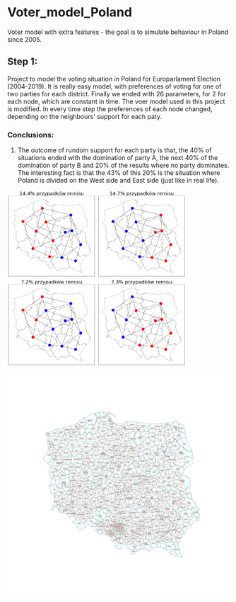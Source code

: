 # Voter_model_Poland
Voter model with extra features - the goal is to simulate behaviour in Poland since 2005.

## Step 1: <br>
Project to model the voting situation in Poland for Europarlament Election (2004-2019). It is really easy model, with preferences of voting for one of two parties for each district. Finally we ended with 26 parameters, for 2 for each node, which are constant in time. The voer model used in this project is modified. In every time step the preferences of each node changed, depending on the neighbours' support for each paty. <br>
### Conclusions: <br>
1. The outcome of rundom support for each party is that, the 40% of situations ended with the domination of party A, the next 40% of the domination of party B and 20% of the results where no party dominates. The interesting fact is that the 43% of this 20% is the situation where Poland is divided on the West side and East side (just like in real life).

<p float="right">
  <img src="random-poland/14_4remisy.png" width="200"/>
  <img src="random-poland/14_7remisy.png" width="200"/>
  <img src="random-poland/7_2remisy.png"  width="200"/>
  <img src="random-poland/7_3remisy.png"  width="200"/>
</p>


![Alt text](powiaty.png?raw=true "powiaty")
